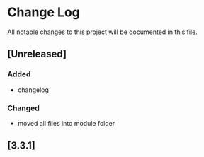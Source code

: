 # Change Log

All notable changes to this project will be documented in this file.

## [Unreleased]
### Added
- changelog

### Changed
- moved all files into module folder

## [3.3.1]
